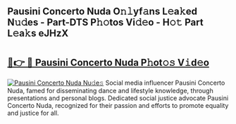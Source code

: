 ## Pausini Concerto Nuda O𝚗𝚕yf𝚊ns L𝚎a𝚔ed N𝚞𝚍es - Part-DTS P𝚑𝚘tos Vi𝚍𝚎o - H𝚘𝚝 Part L𝚎a𝚔s eJHzX

# <h2><a href="http://kfbdkq.oniu.top/?m=Pausini+Concerto+Nuda">🔗👉 🔴 Pausini Concerto Nuda P𝚑ot𝚘𝚜 V𝚒d𝚎o</a></h2>

[![Pausini Concerto Nuda Nu𝚍e𝚜](https://i.imgur.com/0qMVB7G.gif)](http://kfbdkq.oniu.top/?m=Pausini+Concerto+Nuda)
Social media influencer Pausini Concerto Nuda, famed for disseminating dance and lifestyle knowledge, through presentations and personal blogs. Dedicated social justice advocate Pausini Concerto Nuda, recognized for their passion and efforts to promote equality and justice for all.  
